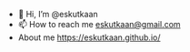 - 👋 Hi, I’m @eskutkaan
- 📫 How to reach me eskutkaan@gmail.com
- About me https://eskutkaan.github.io/
<!---
eskutkaan/eskutkaan is a ✨ special ✨ repository because its `README.md` (this file) appears on your GitHub profile.
You can click the Preview link to take a look at your changes.
--->

